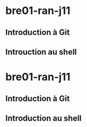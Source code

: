 # bre01-ran-j11

## Introduction à Git 

## Introuction au shell
# bre01-ran-j11

## Introduction à Git 

## Introduction au shell
